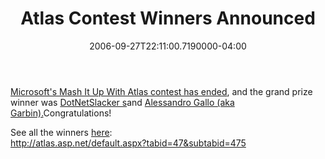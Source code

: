 ﻿---
title: Atlas Contest Winners Announced
date: "2006-09-27T22:11:00.7190000-04:00"
description: Microsoft's Mash It Up With Atlas contest has ended and the grand prize winner was DotNetSlacker s and Alessandro Gallo (aka Garbin). Congratulations!
featuredImage: img/atlas-contest-winners-announced-featured.png
---

[Microsoft's Mash It Up With Atlas contest has ended](http://atlas.asp.net/default.aspx?tabid=47&subtabid=475), and the grand prize winner was [DotNetSlacker s](http://atlas.dotnetslackers.com/)and [Alessandro Gallo (aka Garbin).](http://aspadvice.com/blogs/garbin)Congratulations!

See all the winners [here](http://atlas.asp.net/default.aspx?tabid=47&subtabid=475):\
<http://atlas.asp.net/default.aspx?tabid=47&subtabid=475>

